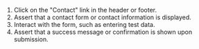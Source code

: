 1. Click on the "Contact" link in the header or footer.
2. Assert that a contact form or contact information is displayed.
3. Interact with the form, such as entering test data.
4. Assert that a success message or confirmation is shown upon submission.
